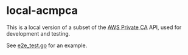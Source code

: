# local-acmpca

This is a local version of a subset of the [AWS Private CA](https://docs.aws.amazon.com/privateca/latest/userguide/PcaWelcome.html) API, used for development and testing.

See [e2e_test.go](e2e_test.go) for an example.
